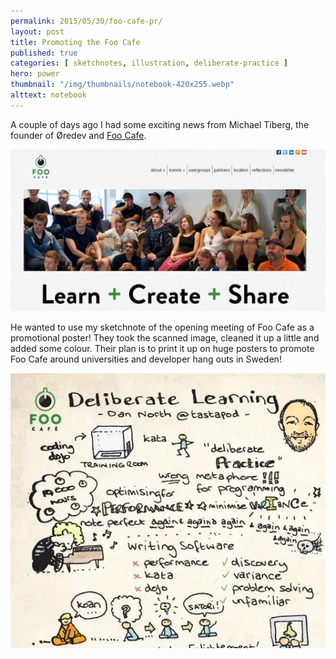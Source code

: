 ```yaml
---
permalink: 2015/05/30/foo-cafe-pr/
layout: post
title: Promoting the Foo Cafe 
published: true 
categories: [ sketchnotes, illustration, deliberate-practice ]
hero: power
thumbnail: "/img/thumbnails/notebook-420x255.webp"
alttext: notebook
---
```


A couple of days ago I had some exciting news from Michael Tiberg, the founder of Øredev and 
<a href="http://www.foocafe.org">Foo Cafe</a>. 

<img src="/img/posts/foo-cafe-pr/foo-cafe-site.webp" class="u-max-full-width" alt="Foo Cafe" />

He wanted to use my sketchnote of the opening meeting of Foo Cafe as a promotional poster! They 
took the scanned image, cleaned it up a little and added some colour. Their plan is to print it 
up on huge posters to promote Foo Cafe around universities and developer hang outs in Sweden!  

![Foo Cafe](/img/posts/foo-cafe-pr/foo-cafe-tiberg-colour.webp)
